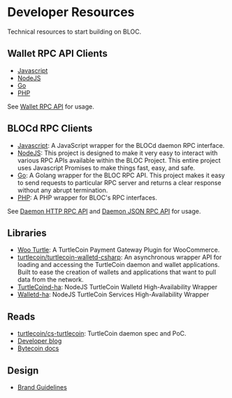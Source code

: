 # Developer Resources

Technical resources to start building on BLOC.

## Wallet RPC API Clients

* [Javascript](https://github.com/furiousteam/bloc-rpc)
* [NodeJS](https://www.npmjs.com/package/bloc-rpc)
* [Go](https://github.com/furiousteam/bloc-rpc-go)
* [PHP](https://github.com/furiousteam/bloc-rpc-php)

See [Wallet RPC API](wallet-rpc-api.md) for usage.

## BLOCd RPC Clients

* [Javascript](https://github.com/furiousteam/bloc-rpc): A JavaScript wrapper for the BLOCd daemon RPC interface.
* [NodeJS](https://www.npmjs.com/package/bloc-rpc): This project is designed to make it very easy to interact with various RPC APIs available within the BLOC  Project. This entire project uses Javascript Promises to make things fast, easy, and safe.
* [Go](https://github.com/furiousteam/bloc-rpc-go): A Golang wrapper for the BLOC RPC API. This project makes it easy to send requests to particular RPC server and returns a clear response without any abrupt termination.
* [PHP](https://github.com/furiousteam/bloc-rpc-php): A PHP wrapper for BLOC's RPC interfaces.

See [Daemon HTTP RPC API](daemon-http-rpc-api.md) and [Daemon JSON RPC API](daemon-json-rpc-api.md) for usage.

## Libraries

* [Woo Turtle](https://github.com/turtlecoin/woo-turtle): A TurtleCoin Payment Gateway Plugin for WooCommerce.
* [turtlecoin/turtlecoin-walletd-csharp](https://github.com/turtlecoin/turtlecoin-walletd-csharp): An asynchronous wrapper API for loading and accessing the TurtleCoin daemon and wallet applications. Built to ease the creation of wallets and applications that want to pull data from the network.
* [TurtleCoind-ha](https://github.com/turtlecoin/blocd-ha): NodeJS TurtleCoin Walletd High-Availability Wrapper
* [Walletd-ha](https://github.com/brandonlehmann/turtleservice-ha): NodeJS TurtleCoin Services High-Availability Wrapper

## Reads

* [turtlecoin/cs-turtlecoin](https://github.com/turtlecoin/cs-turtlecoin): TurtleCoin daemon spec and PoC.
* [Developer blog](https://medium.com/@turtlecoin)
* [Bytecoin docs](https://wiki.bytecoin.org/wiki/Main_Page)


## Design

* [Brand Guidelines](https://github.com/turtlecoin/brand)
